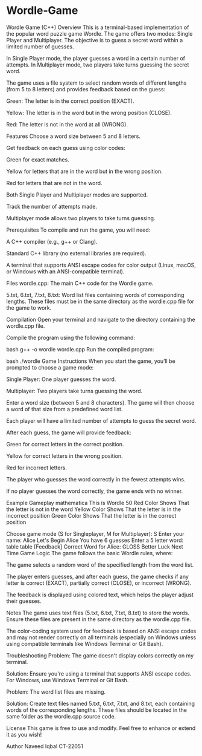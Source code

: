 # Wordle-Game
Wordle Game (C++)
Overview
This is a terminal-based implementation of the popular word puzzle game Wordle. The game offers two modes: Single Player and Multiplayer. The objective is to guess a secret word within a limited number of guesses.

In Single Player mode, the player guesses a word in a certain number of attempts. In Multiplayer mode, two players take turns guessing the secret word.

The game uses a file system to select random words of different lengths (from 5 to 8 letters) and provides feedback based on the guess:

Green: The letter is in the correct position (EXACT).

Yellow: The letter is in the word but in the wrong position (CLOSE).

Red: The letter is not in the word at all (WRONG).

Features
Choose a word size between 5 and 8 letters.

Get feedback on each guess using color codes:

Green for exact matches.

Yellow for letters that are in the word but in the wrong position.

Red for letters that are not in the word.

Both Single Player and Multiplayer modes are supported.

Track the number of attempts made.

Multiplayer mode allows two players to take turns guessing.

Prerequisites
To compile and run the game, you will need:

A C++ compiler (e.g., g++ or Clang).

Standard C++ library (no external libraries are required).

A terminal that supports ANSI escape codes for color output (Linux, macOS, or Windows with an ANSI-compatible terminal).

Files
wordle.cpp: The main C++ code for the Wordle game.

5.txt, 6.txt, 7.txt, 8.txt: Word list files containing words of corresponding lengths. These files must be in the same directory as the wordle.cpp file for the game to work.

Compilation
Open your terminal and navigate to the directory containing the wordle.cpp file.

Compile the program using the following command:

bash
g++ -o wordle wordle.cpp
Run the compiled program:

bash
./wordle
Game Instructions
When you start the game, you’ll be prompted to choose a game mode:

Single Player: One player guesses the word.

Multiplayer: Two players take turns guessing the word.

Enter a word size (between 5 and 8 characters). The game will then choose a word of that size from a predefined word list.

Each player will have a limited number of attempts to guess the secret word.

After each guess, the game will provide feedback:

Green for correct letters in the correct position.

Yellow for correct letters in the wrong position.

Red for incorrect letters.

The player who guesses the word correctly in the fewest attempts wins.

If no player guesses the word correctly, the game ends with no winner.

Example Gameplay
mathematica
This is Wordle 50
Red Color Shows That the letter is not in the word
Yellow Color Shows That the letter is in the incorrect position
Green Color Shows That the letter is in the correct position

Choose game mode (S for Singleplayer, M for Multiplayer): S
Enter your name: Alice
Let's Begin Alice
You have 6 guesses
Enter a 5 letter word: table
table
[Feedback]
Correct Word for Alice: GLOSS
Better Luck Next Time
Game Logic
The game follows the basic Wordle rules, where:

The game selects a random word of the specified length from the word list.

The player enters guesses, and after each guess, the game checks if any letter is correct (EXACT), partially correct (CLOSE), or incorrect (WRONG).

The feedback is displayed using colored text, which helps the player adjust their guesses.

Notes
The game uses text files (5.txt, 6.txt, 7.txt, 8.txt) to store the words. Ensure these files are present in the same directory as the wordle.cpp file.

The color-coding system used for feedback is based on ANSI escape codes and may not render correctly on all terminals (especially on Windows unless using compatible terminals like Windows Terminal or Git Bash).

Troubleshooting
Problem: The game doesn't display colors correctly on my terminal.

Solution: Ensure you're using a terminal that supports ANSI escape codes. For Windows, use Windows Terminal or Git Bash.

Problem: The word list files are missing.

Solution: Create text files named 5.txt, 6.txt, 7.txt, and 8.txt, each containing words of the corresponding lengths. These files should be located in the same folder as the wordle.cpp source code.

License
This game is free to use and modify. Feel free to enhance or extend it as you wish!

Author
Naveed Iqbal
CT-22051
